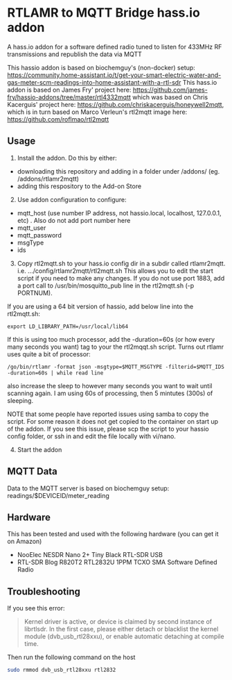 # RTLAMR to MQTT Bridge hass.io addon
A hass.io addon for a software defined radio tuned to listen for 433MHz RF transmissions and republish the data via MQTT

This hassio addon is based on biochemguy's (non-docker) setup: https://community.home-assistant.io/t/get-your-smart-electric-water-and-gas-meter-scm-readings-into-home-assistant-with-a-rtl-sdr
This hass.io addon is based on James Fry' project here: https://github.com/james-fry/hassio-addons/tree/master/rtl4332mqtt
which was based on Chris Kacerguis' project here: https://github.com/chriskacerguis/honeywell2mqtt,
which is in turn based on Marco Verleun's rtl2mqtt image here: https://github.com/roflmao/rtl2mqtt

## Usage

1) Install the addon. Do this by either:
 - downloading this repository and adding in a folder under /addons/ (eg. /addons/rtlamr2mqtt)
 - adding this respository to the Add-on Store

2) Use addon configuration to configure:
- mqtt_host (use number IP address, not hassio.local, localhost, 127.0.0.1, etc) . Also do not add port number here
- mqtt_user
- mqtt_password
- msgType
- ids

3) Copy rtl2mqtt.sh to your hass.io config dir in a subdir called rtlamr2mqtt.
i.e.
.../config/rtlamr2mqtt/rtl2mqtt.sh
This allows you to edit the start script if you need to make any changes.
If you do not use port 1883, add a port call to /usr/bin/mosquitto_pub line in the rtl2mqtt.sh (-p PORTNUM). 

If you are using a 64 bit version of hassio, add below line into the rtl2mqtt.sh:
```
export LD_LIBRARY_PATH=/usr/local/lib64
```

If this is using too much processor, add the -duration=60s (or how every many seconds you want) tag to your the rtl2mqqt.sh script. Turns out rtlamr uses quite a bit of processor:
```
/go/bin/rtlamr -format json -msgtype=$MQTT_MSGTYPE -filterid=$MQTT_IDS -duration=60s | while read line
```
also increase the sleep to however many seconds you want to wait until scanning again. I am using 60s of processing, then 5 mintutes (300s) of sleeping.

NOTE that some people have reported issues using samba to copy the script. For some reason it does not get copied to the container on start up of the addon. If you see this issue, please scp the script to your hassio config folder, or ssh in and edit the file locally with vi/nano.


4) Start the addon


## MQTT Data

Data to the MQTT server is based on biochemguy setup: readings/$DEVICEID/meter_reading

## Hardware

This has been tested and used with the following hardware (you can get it on Amazon)

- NooElec NESDR Nano 2+ Tiny Black RTL-SDR USB
- RTL-SDR Blog R820T2 RTL2832U 1PPM TCXO SMA Software Defined Radio


## Troubleshooting

If you see this error:

> Kernel driver is active, or device is claimed by second instance of librtlsdr.
> In the first case, please either detach or blacklist the kernel module
> (dvb_usb_rtl28xxu), or enable automatic detaching at compile time.

Then run the following command on the host

```bash
sudo rmmod dvb_usb_rtl28xxu rtl2832
```
